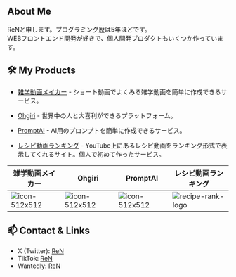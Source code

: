 ## About Me

ReNと申します。プログラミング歴は5年ほどです。<br>
WEBフロントエンド開発が好きで、個人開発プロダクトもいくつか作っています。

## 🛠️ My Products

- [雑学動画メイカー](https://trivideomaker.com) - ショート動画でよくみる雑学動画を簡単に作成できるサービス。

- [Ohgiri](https://oogiriapp.com) - 世界中の人と大喜利ができるプラットフォーム。

- [PromptAI](https://prompt-generator-ai.com) - AI用のプロンプトを簡単に作成できるサービス。

- [レシピ動画ランキング](https://recipe-rank.com) - YouTube上にあるレシピ動画をランキング形式で表示してくれるサイト。個人で初めて作ったサービス。

|雑学動画メイカー|Ohgiri|PromptAI|レシピ動画ランキング|
|-|-|-|-|
|![icon-512x512](https://github.com/user-attachments/assets/22f4ff58-a701-4d2c-b93e-c3d0b92e3ddd)|![icon-512x512](https://github.com/user-attachments/assets/f494c6a1-a447-46da-a570-fffac9fc9db0)|![icon-512x512](https://github.com/user-attachments/assets/7e58e5f6-88c4-408c-b2e3-6857ec5a0530)|![recipe-rank-logo](https://github.com/user-attachments/assets/9a5353cd-475b-482b-9e46-bd84386a1f55)|


## 📫 Contact & Links
- X (Twitter): [ReN](https://x.com/ReN_12_30)
- TikTok: [ReN](https://www.tiktok.com/@ren_221230)
- Wantedly: [ReN](https://www.wantedly.com/id/ren_h1230)
